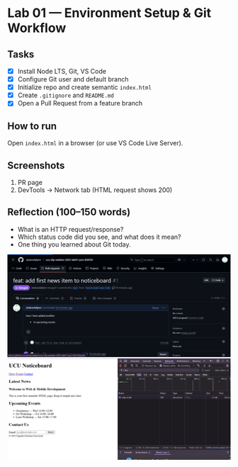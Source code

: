 # Lab 01 — Environment Setup & Git Workflow

## Tasks
- [x] Install Node LTS, Git, VS Code
- [x] Configure Git user and default branch
- [x] Initialize repo and create semantic `index.html`
- [x] Create `.gitignore` and `README.md`
- [x] Open a Pull Request from a feature branch

## How to run
Open `index.html` in a browser (or use VS Code Live Server).

## Screenshots
1) PR page  
2) DevTools → Network tab (HTML request shows 200)

## Reflection (100–150 words)
- What is an HTTP request/response?
- Which status code did you see, and what does it mean?
- One thing you learned about Git today.

![alt text](image.png)
![alt text](<Screenshot 2025-09-10 160146.png>)